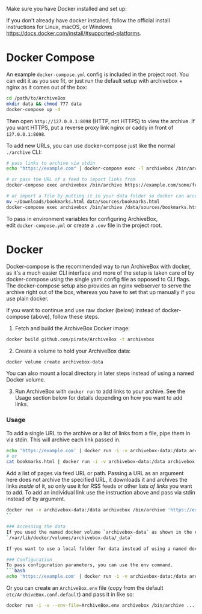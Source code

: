 Make sure you have Docker installed and set up:

If you don't already have docker installed, follow the official install instructions for Linux, macOS, or Windows https://docs.docker.com/install/#supported-platforms.

# Docker Compose

An example `docker-compose.yml` config is included in the project root.  You can edit it as you see fit, or just run the default setup with archivebox + nginx as it comes out of the box:

```bash
cd /path/to/ArchiveBox
mkdir data && chmod 777 data
docker-compose up -d
```
Then open `http://127.0.0.1:8098` (HTTP, not HTTPS) to view the archive.  If you want HTTPS, put a reverse proxy link nginx or caddy in front of `127.0.0.1:8098`.

To add new URLs, you can use docker-compose just like the normal `./archive` CLI: 
```bash
# pass links to archive via stdin
echo "https://example.com" | docker-compose exec -T archivebox /bin/archive

# or pass the URL of a feed to import links from
docker-compose exec archivebox /bin/archive https://example.com/some/feed.rss

# or import a file by putting it in your data folder so docker can access it
mv ~/Downloads/bookmarks.html data/sources/bookmarks.html
docker-compose exec archivebox /bin/archive /data/sources/bookmarks.html
```

To pass in environment variables for configuring ArchiveBox,  
edit `docker-compose.yml` or create a `.env` file in the project root.

# Docker

Docker-compose is the recommended way to run ArchiveBox with docker, as it's a much easier CLI interface and more of the setup is taken care of by docker-compose using the single yaml config file as opposed to CLI flags.  The docker-compose setup also provides an nginx webserver to serve the archive right out of the box, whereas you have to set that up manually if you use plain docker.

If you want to continue and use raw docker (below) instead of docker-compose (above), follow these steps.

1. Fetch and build the ArchiveBox Docker image:
```bash
docker build github.com/pirate/ArchiveBox -t archivebox
```

2. Create a volume to hold your ArchiveBox data:
```bash
docker volume create archivebox-data
```
You can also mount a local directory in later steps instead of using a named Docker volume.

3. Run ArchiveBox with `docker run` to add links to your archive.  See the Usage section below for details depending on how you want to add links.

### Usage

To add a single URL to the archive or a list of links from a file, pipe them in via stdin.  This will archive each link passed in.
```bash
echo 'https://example.com' | docker run -i -v archivebox-data:/data archivebox /bin/archive
# or
cat bookmarks.html | docker run -i -v archivebox-data:/data archivebox /bin/archive
```

Add a list of pages via feed URL or path. Passing a URL as an argument here does not archive the specified URL, it downloads it and archives the links *inside* of it, so only use it for RSS feeds or other *lists of links* you want to add.  To add an individual link use the instruction above and pass via stdin instead of by argument.
```bash
docker run -v archivebox-data:/data archivebox /bin/archive 'https://example.com/some/rss/feed.xml'
``

### Accessing the data
If you used the named docker volume `archivebox-data` as shown in the examples above, you can access the data here:  
`/var/lib/docker/volumes/archivebox-data/_data`

If you want to use a local folder for data instead of using a named docker volume, replace the `-v archivebox-data:/data` flag in the commands above with `--mount type=bind,source=/your/data/folder/on/host,target=/data`.

### Configuration
To pass configuration parameters, you can use the env command.
```bash
echo 'https://example.com' | docker run -i -v archivebox-data:/data archivebox env FETCH_SCREENSHOT=False /bin/archive
```

Or you can create an `ArchiveBox.env` file (copy from the default `etc/ArchiveBox.conf.default`) and pass it in like so:
```bash
docker run -i -v --env-file=ArchiveBox.env archivebox /bin/archive ...
```